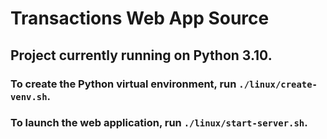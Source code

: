 # Transactions Web App Source
## Project currently running on Python 3.10.
### To create the Python virtual environment, run `./linux/create-venv.sh`.
### To launch the web application, run `./linux/start-server.sh`.